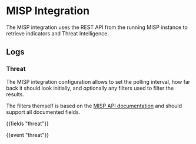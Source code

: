 # MISP Integration

The MISP integration uses the REST API from the running MISP instance to retrieve indicators and Threat Intelligence.

## Logs

### Threat

The MISP integration configuration allows to set the polling interval, how far back it
should look initially, and optionally any filters used to filter the results.

The filters themself is based on the [MISP API documentation](https://www.circl.lu/doc/misp/automation/#search) and should support all documented fields.

{{fields "threat"}}

{{event "threat"}}